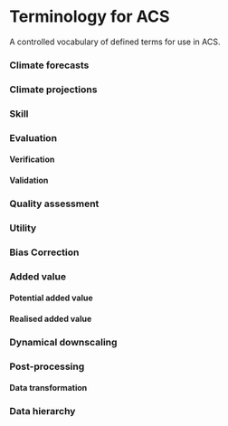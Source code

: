 # Terminology for ACS 
A controlled vocabulary of defined terms for use in ACS.

### Climate forecasts

### Climate projections

### Skill

### Evaluation

#### Verification

#### Validation

### Quality assessment 

### Utility

### Bias Correction

### Added value

#### Potential added value

#### Realised added value

### Dynamical downscaling

### Post-processing

#### Data transformation

### Data hierarchy
